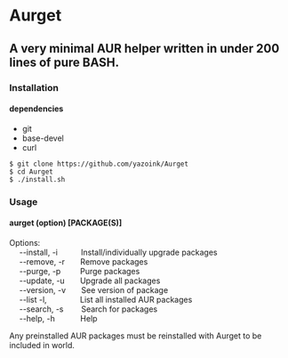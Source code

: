 # Aurget
## A very minimal AUR helper written in under 200 lines of pure BASH.
### Installation
#### dependencies
- git  
- base-devel  
- curl  

`$ git clone https://github.com/yazoink/Aurget`  
`$ cd Aurget`  
`$ ./install.sh`  

### Usage
#### aurget (option) [PACKAGE(S)]  
Options:  
&emsp; --install, -i&emsp;&emsp;&ensp;&ensp;Install/individually upgrade packages  
&emsp; --remove, -r&emsp;&emsp;Remove packages  
&emsp; --purge, -p&emsp;&emsp;&ensp;Purge packages  
&emsp; --update, -u&emsp;&emsp;Upgrade all packages  
&emsp; --version, -v&emsp;&emsp;See version of package  
&emsp; --list -l, &emsp;&emsp;&emsp;&emsp;List all installed AUR packages  
&emsp; --search, -s&emsp;&emsp;&nbsp;Search for packages  
&emsp; --help, -h &emsp;&emsp;&emsp;Help  

Any preinstalled AUR packages must be reinstalled with Aurget to be included in world.
